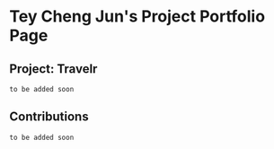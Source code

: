 # Tey Cheng Jun's Project Portfolio Page

## Project: Travelr
`to be added soon`

## Contributions
`to be added soon`